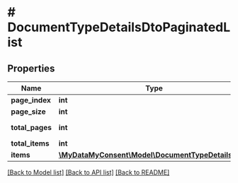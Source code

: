 # # DocumentTypeDetailsDtoPaginatedList

## Properties

Name | Type | Description | Notes
------------ | ------------- | ------------- | -------------
**page_index** | **int** |  | [optional]
**page_size** | **int** |  | [optional]
**total_pages** | **int** |  | [optional] [readonly]
**total_items** | **int** |  | [optional]
**items** | [**\MyDataMyConsent\Model\DocumentTypeDetailsDto[]**](DocumentTypeDetailsDto.md) |  | [optional]

[[Back to Model list]](../../README.md#models) [[Back to API list]](../../README.md#endpoints) [[Back to README]](../../README.md)
